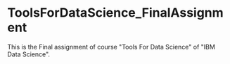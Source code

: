 # ToolsForDataScience_FinalAssignment
This is the Final assignment of course "Tools For Data Science" of "IBM Data Science".
